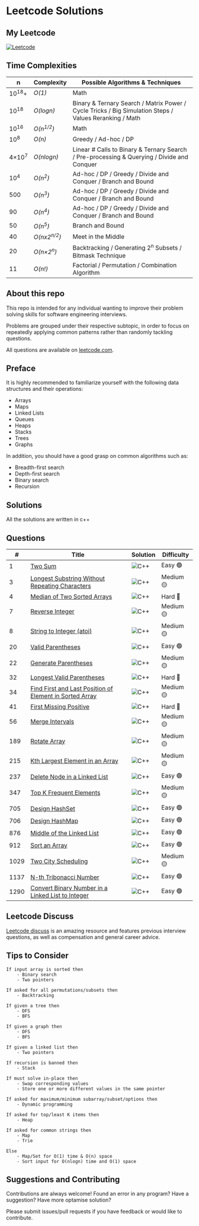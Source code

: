 # Leetcode Solutions

## My Leetcode
[![Leetcode](https://img.shields.io/badge/-LeetCode-FFA116?style=for-the-badge&logo=LeetCode&logoColor=black)](https://leetcode.com/inerta/)

## Time Complexities

| n | Complexity | Possible Algorithms & Techniques |
| - | - | - |
| 10<sup>18</sup>+ | _O(1)_ | Math |
| 10<sup>18</sup> | _O(logn)_ | Binary & Ternary Search / Matrix Power / Cycle Tricks / Big Simulation Steps / Values Reranking / Math |
| 10<sup>16</sup> | _O(n<sup>1/2</sup>)_ | Math |
| 10<sup>8</sup> | _O(n)_ | Greedy / Ad-hoc / DP |
| 4×10<sup>7</sup> | _O(nlogn)_ | Linear # Calls to Binary & Ternary Search / Pre-processing & Querying / Divide and Conquer |
| 10<sup>4</sup> | _O(n<sup>2</sup>)_ | Ad-hoc / DP / Greedy / Divide and Conquer / Branch and Bound |
| 500 | _O(n<sup>3</sup>)_ | Ad-hoc / DP / Greedy / Divide and Conquer / Branch and Bound  |
| 90 | _O(n<sup>4</sup>)_ | Ad-hoc / DP / Greedy / Divide and Conquer / Branch and Bound |
| 50 | _O(n<sup>5</sup>)_ | Branch and Bound |
| 40 | _O(nx2<sup>n/2</sup>)_ | 	Meet in the Middle |
| 20 | _O(n×2<sup>n</sup>)_ | Backtracking / Generating 2<sup>n</sup> Subsets / Bitmask Technique |
| 11 | _O(n!)_ | Factorial / Permutation / Combination Algorithm |


## About this repo

This repo is intended for any individual wanting to improve their problem
solving skills for software engineering interviews.

Problems are grouped under their respective subtopic, in order to focus on
repeatedly applying common patterns rather than randomly tackling questions.

All questions are available on [leetcode.com](https://leetcode.com).

## Preface

It is highly recommended to familiarize yourself with the following data structures and their operations:

- Arrays
- Maps
- Linked Lists
- Queues
- Heaps
- Stacks
- Trees
- Graphs

In addition, you should have a good grasp on common algorithms such as:

- Breadth-first search
- Depth-first search
- Binary search
- Recursion


## Solutions

All the solutions are written in c++

## Questions
|  #  | Title           |  Solution       | Difficulty    |
|-----|---------------- | --------------- | --------------- |
| 1 | [Two Sum](https://leetcode.com/problems/two-sum/) | ![C++](https://img.shields.io/badge/c++-%2300599C.svg?style=for-the-badge&logo=c%2B%2B&logoColor=white)  |  Easy 🟢 |
| 3 | [Longest Substring Without Repeating Characters](https://leetcode.com/problems/longest-substring-without-repeating-characters/) | ![C++](https://img.shields.io/badge/c++-%2300599C.svg?style=for-the-badge&logo=c%2B%2B&logoColor=white)  |  Medium 🟡 |
| 4 | [Median of Two Sorted Arrays](https://leetcode.com/problems/median-of-two-sorted-arrays/) | ![C++](https://img.shields.io/badge/c++-%2300599C.svg?style=for-the-badge&logo=c%2B%2B&logoColor=white)  |  Hard 🔴 |
| 7 | [Reverse Integer](https://leetcode.com/problems/reverse-integer/) | ![C++](https://img.shields.io/badge/c++-%2300599C.svg?style=for-the-badge&logo=c%2B%2B&logoColor=white)  |  Medium 🟡 |
| 8 | [String to Integer (atoi)](https://leetcode.com/problems/string-to-integer-atoi/) | ![C++](https://img.shields.io/badge/c++-%2300599C.svg?style=for-the-badge&logo=c%2B%2B&logoColor=white)  |  Medium 🟡 |
| 20 | [Valid Parentheses](https://leetcode.com/problems/valid-parentheses/) | ![C++](https://img.shields.io/badge/c++-%2300599C.svg?style=for-the-badge&logo=c%2B%2B&logoColor=white)  |  Easy 🟢 |
| 22 | [Generate Parentheses](https://leetcode.com/problems/generate-parentheses/) | ![C++](https://img.shields.io/badge/c++-%2300599C.svg?style=for-the-badge&logo=c%2B%2B&logoColor=white)  | Medium 🟡 |
| 32 | [Longest Valid Parentheses](https://leetcode.com/problems/longest-valid-parentheses/) | ![C++](https://img.shields.io/badge/c++-%2300599C.svg?style=for-the-badge&logo=c%2B%2B&logoColor=white)  | Hard 🔴 |
| 34 | [Find First and Last Position of Element in Sorted Array](https://leetcode.com/problems/find-first-and-last-position-of-element-in-sorted-array/) | ![C++](https://img.shields.io/badge/c++-%2300599C.svg?style=for-the-badge&logo=c%2B%2B&logoColor=white)  | Medium 🟡 |
| 41 | [First Missing Positive](https://leetcode.com/problems/first-missing-positive/) | ![C++](https://img.shields.io/badge/c++-%2300599C.svg?style=for-the-badge&logo=c%2B%2B&logoColor=white)  | Hard 🔴 |
| 56 | [Merge Intervals](https://leetcode.com/problems/merge-intervals/) | ![C++](https://img.shields.io/badge/c++-%2300599C.svg?style=for-the-badge&logo=c%2B%2B&logoColor=white)  | Medium 🟡 |
| 189 | [Rotate Array](https://leetcode.com/problems/rotate-array/) | ![C++](https://img.shields.io/badge/c++-%2300599C.svg?style=for-the-badge&logo=c%2B%2B&logoColor=white)  | Medium 🟡 |
| 215 | [Kth Largest Element in an Array](https://leetcode.com/problems/kth-largest-element-in-an-array/) | ![C++](https://img.shields.io/badge/c++-%2300599C.svg?style=for-the-badge&logo=c%2B%2B&logoColor=white)  | Medium 🟡 |
| 237 | [Delete Node in a Linked List](https://leetcode.com/problems/delete-node-in-a-linked-list/) | ![C++](https://img.shields.io/badge/c++-%2300599C.svg?style=for-the-badge&logo=c%2B%2B&logoColor=white)  | Easy 🟢 |
| 347 | [Top K Frequent Elements](https://leetcode.com/problems/top-k-frequent-elements/) | ![C++](https://img.shields.io/badge/c++-%2300599C.svg?style=for-the-badge&logo=c%2B%2B&logoColor=white)  | Medium 🟡 |
| 705 | [Design HashSet](https://leetcode.com/problems/design-hashset/) | ![C++](https://img.shields.io/badge/c++-%2300599C.svg?style=for-the-badge&logo=c%2B%2B&logoColor=white)  | Easy 🟢 |
| 706 | [Design HashMap](https://leetcode.com/problems/design-hashmap/) | ![C++](https://img.shields.io/badge/c++-%2300599C.svg?style=for-the-badge&logo=c%2B%2B&logoColor=white)  |  Easy 🟢 |
| 876 | [Middle of the Linked List](https://leetcode.com/problems/middle-of-the-linked-list/) | ![C++](https://img.shields.io/badge/c++-%2300599C.svg?style=for-the-badge&logo=c%2B%2B&logoColor=white)  | Easy 🟢 |
| 912 | [Sort an Array](https://leetcode.com/problems/sort-an-array/) | ![C++](https://img.shields.io/badge/c++-%2300599C.svg?style=for-the-badge&logo=c%2B%2B&logoColor=white)  | Easy 🟢 |
| 1029 | [Two City Scheduling](https://leetcode.com/problems/two-city-scheduling/) | ![C++](https://img.shields.io/badge/c++-%2300599C.svg?style=for-the-badge&logo=c%2B%2B&logoColor=white)  | Medium 🟡 |
| 1137 | [N-th Tribonacci Number](https://leetcode.com/problems/n-th-tribonacci-number/) | ![C++](https://img.shields.io/badge/c++-%2300599C.svg?style=for-the-badge&logo=c%2B%2B&logoColor=white)  | Easy 🟢 |
| 1290 | [Convert Binary Number in a Linked List to Integer](https://leetcode.com/problems/convert-binary-number-in-a-linked-list-to-integer/) | ![C++](https://img.shields.io/badge/c++-%2300599C.svg?style=for-the-badge&logo=c%2B%2B&logoColor=white)  | Easy 🟢 |


## Leetcode Discuss

[Leetcode discuss](https://leetcode.com/discuss/interview-question?currentPage=1&orderBy=hot&query=) is an amazing resource and features previous interview
questions, as well as compensation and general career advice.

## Tips to Consider

```
If input array is sorted then
    - Binary search
    - Two pointers

If asked for all permutations/subsets then
    - Backtracking

If given a tree then
    - DFS
    - BFS

If given a graph then
    - DFS
    - BFS

If given a linked list then
    - Two pointers

If recursion is banned then
    - Stack

If must solve in-place then
    - Swap corresponding values
    - Store one or more different values in the same pointer

If asked for maximum/minimum subarray/subset/options then
    - Dynamic programming

If asked for top/least K items then
    - Heap

If asked for common strings then
    - Map
    - Trie

Else
    - Map/Set for O(1) time & O(n) space
    - Sort input for O(nlogn) time and O(1) space
```

## Suggestions and Contributing

Contributions are always welcome!
Found an error in any program? Have a suggestion? Have more optamise solution?

Please submit issues/pull requests if you have feedback or would like to contribute.


